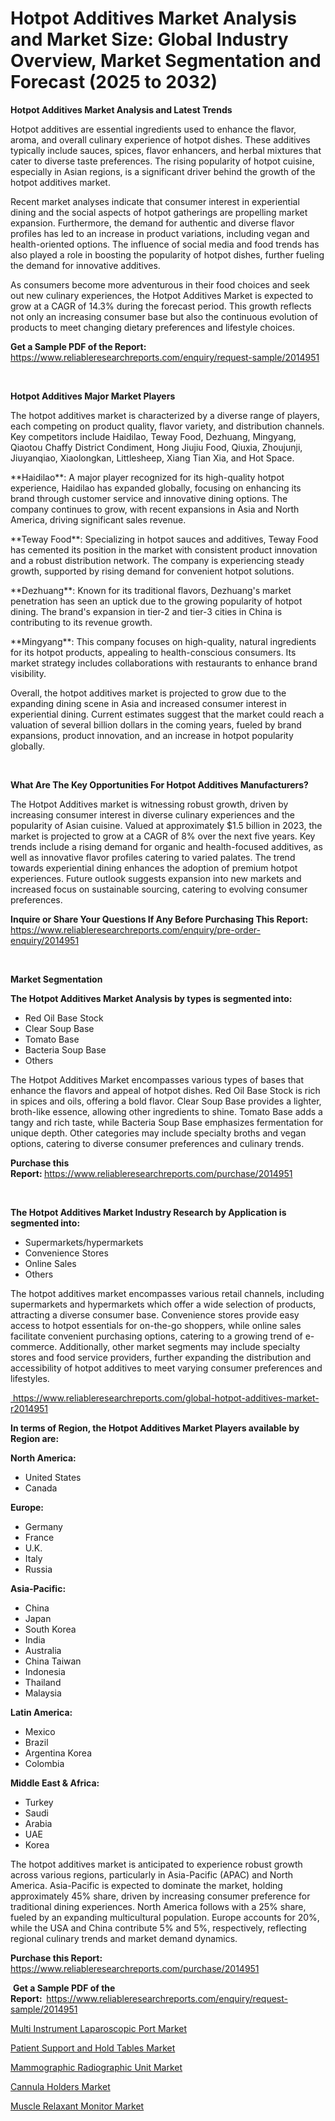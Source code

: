 <p><h1>Hotpot Additives Market Analysis and Market Size: Global Industry Overview, Market Segmentation and Forecast (2025 to 2032)</h1></p><p><strong>Hotpot Additives Market Analysis and Latest Trends</strong></p>
<p><p>Hotpot additives are essential ingredients used to enhance the flavor, aroma, and overall culinary experience of hotpot dishes. These additives typically include sauces, spices, flavor enhancers, and herbal mixtures that cater to diverse taste preferences. The rising popularity of hotpot cuisine, especially in Asian regions, is a significant driver behind the growth of the hotpot additives market.</p><p>Recent market analyses indicate that consumer interest in experiential dining and the social aspects of hotpot gatherings are propelling market expansion. Furthermore, the demand for authentic and diverse flavor profiles has led to an increase in product variations, including vegan and health-oriented options. The influence of social media and food trends has also played a role in boosting the popularity of hotpot dishes, further fueling the demand for innovative additives.</p><p>As consumers become more adventurous in their food choices and seek out new culinary experiences, the Hotpot Additives Market is expected to grow at a CAGR of 14.3% during the forecast period. This growth reflects not only an increasing consumer base but also the continuous evolution of products to meet changing dietary preferences and lifestyle choices.</p></p>
<p><strong>Get a Sample PDF of the Report:&nbsp;</strong> <a href="https://www.reliableresearchreports.com/enquiry/request-sample/2014951?utm_campaign=31&utm_medium=2&utm_source=Github&utm_content=ia&utm_term=17012025&utm_id=hotpot-additives">https://www.reliableresearchreports.com/enquiry/request-sample/2014951</a></p>
<p>&nbsp;</p>
<p><strong>Hotpot Additives Major Market Players</strong></p>
<p><p>The hotpot additives market is characterized by a diverse range of players, each competing on product quality, flavor variety, and distribution channels. Key competitors include Haidilao, Teway Food, Dezhuang, Mingyang, Qiaotou Chaffy District Condiment, Hong Jiujiu Food, Qiuxia, Zhoujunji, Jiuyanqiao, Xiaolongkan, Littlesheep, Xiang Tian Xia, and Hot Space.</p><p>**Haidilao**: A major player recognized for its high-quality hotpot experience, Haidilao has expanded globally, focusing on enhancing its brand through customer service and innovative dining options. The company continues to grow, with recent expansions in Asia and North America, driving significant sales revenue.</p><p>**Teway Food**: Specializing in hotpot sauces and additives, Teway Food has cemented its position in the market with consistent product innovation and a robust distribution network. The company is experiencing steady growth, supported by rising demand for convenient hotpot solutions.</p><p>**Dezhuang**: Known for its traditional flavors, Dezhuang's market penetration has seen an uptick due to the growing popularity of hotpot dining. The brand's expansion in tier-2 and tier-3 cities in China is contributing to its revenue growth.</p><p>**Mingyang**: This company focuses on high-quality, natural ingredients for its hotpot products, appealing to health-conscious consumers. Its market strategy includes collaborations with restaurants to enhance brand visibility.</p><p>Overall, the hotpot additives market is projected to grow due to the expanding dining scene in Asia and increased consumer interest in experiential dining. Current estimates suggest that the market could reach a valuation of several billion dollars in the coming years, fueled by brand expansions, product innovation, and an increase in hotpot popularity globally.</p></p>
<p>&nbsp;</p>
<p><strong>What Are The Key Opportunities For Hotpot Additives Manufacturers?</strong></p>
<p><p>The Hotpot Additives market is witnessing robust growth, driven by increasing consumer interest in diverse culinary experiences and the popularity of Asian cuisine. Valued at approximately $1.5 billion in 2023, the market is projected to grow at a CAGR of 8% over the next five years. Key trends include a rising demand for organic and health-focused additives, as well as innovative flavor profiles catering to varied palates. The trend towards experiential dining enhances the adoption of premium hotpot experiences. Future outlook suggests expansion into new markets and increased focus on sustainable sourcing, catering to evolving consumer preferences.</p></p>
<p><strong>Inquire or Share Your Questions If Any Before Purchasing This Report:</strong> <a href="https://www.reliableresearchreports.com/enquiry/pre-order-enquiry/2014951?utm_campaign=31&utm_medium=2&utm_source=Github&utm_content=ia&utm_term=17012025&utm_id=hotpot-additives">https://www.reliableresearchreports.com/enquiry/pre-order-enquiry/2014951</a></p>
<p>&nbsp;</p>
<p><strong>Market Segmentation</strong></p>
<p><strong>The Hotpot Additives Market Analysis by types is segmented into:</strong></p>
<p><ul><li>Red Oil Base Stock</li><li>Clear Soup Base</li><li>Tomato Base</li><li>Bacteria Soup Base</li><li>Others</li></ul></p>
<p><p>The Hotpot Additives Market encompasses various types of bases that enhance the flavors and appeal of hotpot dishes. Red Oil Base Stock is rich in spices and oils, offering a bold flavor. Clear Soup Base provides a lighter, broth-like essence, allowing other ingredients to shine. Tomato Base adds a tangy and rich taste, while Bacteria Soup Base emphasizes fermentation for unique depth. Other categories may include specialty broths and vegan options, catering to diverse consumer preferences and culinary trends.</p></p>
<p><strong>Purchase this Report:&nbsp;</strong><a href="https://www.reliableresearchreports.com/purchase/2014951?utm_campaign=31&utm_medium=2&utm_source=Github&utm_content=ia&utm_term=17012025&utm_id=hotpot-additives">https://www.reliableresearchreports.com/purchase/2014951</a></p>
<p>&nbsp;</p>
<p><strong>The Hotpot Additives Market Industry Research by Application is segmented into:</strong></p>
<p><ul><li>Supermarkets/hypermarkets</li><li>Convenience Stores</li><li>Online Sales</li><li>Others</li></ul></p>
<p><p>The hotpot additives market encompasses various retail channels, including supermarkets and hypermarkets which offer a wide selection of products, attracting a diverse consumer base. Convenience stores provide easy access to hotpot essentials for on-the-go shoppers, while online sales facilitate convenient purchasing options, catering to a growing trend of e-commerce. Additionally, other market segments may include specialty stores and food service providers, further expanding the distribution and accessibility of hotpot additives to meet varying consumer preferences and lifestyles.</p></p>
<p><a href="https://www.reliableresearchreports.com/global-hotpot-additives-market-r2014951?utm_campaign=31&utm_medium=2&utm_source=Github&utm_content=ia&utm_term=17012025&utm_id=hotpot-additives">&nbsp;https://www.reliableresearchreports.com/global-hotpot-additives-market-r2014951</a></p>
<p><strong>In terms of Region, the Hotpot Additives Market Players available by Region are:</strong></p>
<p>
    <p> <strong> North America: </strong>
        <ul>
            <li>United States</li>
            <li>Canada</li>
        </ul>
        </p> 
    <p> <strong> Europe: </strong>
        <ul>
            <li>Germany</li>
            <li>France</li>
            <li>U.K.</li>
            <li>Italy</li>
            <li>Russia</li>
        </ul>
        </p> 
    <p> <strong> Asia-Pacific: </strong>
        <ul>
            <li>China</li>
            <li>Japan</li>
            <li>South Korea</li>
            <li>India</li>
            <li>Australia</li>
            <li>China Taiwan</li>
            <li>Indonesia</li>
            <li>Thailand</li>
            <li>Malaysia</li>
        </ul>
        </p> 
    <p> <strong> Latin America: </strong>
        <ul>
            <li>Mexico</li>
            <li>Brazil</li>
            <li>Argentina Korea</li>
            <li>Colombia</li>
        </ul>
        </p> 
    <p> <strong> Middle East & Africa: </strong>
        <ul>
            <li>Turkey</li>
            <li>Saudi</li>
            <li>Arabia</li>
            <li>UAE</li>
            <li>Korea</li>
        </ul>
    </p>
    </p>
<p><p>The hotpot additives market is anticipated to experience robust growth across various regions, particularly in Asia-Pacific (APAC) and North America. Asia-Pacific is expected to dominate the market, holding approximately 45% share, driven by increasing consumer preference for traditional dining experiences. North America follows with a 25% share, fueled by an expanding multicultural population. Europe accounts for 20%, while the USA and China contribute 5% and 5%, respectively, reflecting regional culinary trends and market demand dynamics.</p></p>
<p><strong>Purchase this Report: </strong><a href="https://www.reliableresearchreports.com/purchase/2014951?utm_campaign=31&utm_medium=2&utm_source=Github&utm_content=ia&utm_term=17012025&utm_id=hotpot-additives">https://www.reliableresearchreports.com/purchase/2014951</a></p>
<p>&nbsp;<strong>Get a Sample PDF of the Report:&nbsp;&nbsp;</strong><a href="https://www.reliableresearchreports.com/enquiry/request-sample/2014951?utm_campaign=31&utm_medium=2&utm_source=Github&utm_content=ia&utm_term=17012025&utm_id=hotpot-additives">https://www.reliableresearchreports.com/enquiry/request-sample/2014951</a></p>
<p><strong></strong></p>
<p><p><a href="https://github.com/alberthagorsuch/Market-Research-Report-List-1/blob/main/multi-instrument-laparoscopic-port-market.md?utm_campaign=31&utm_medium=2&utm_source=Github&utm_content=ia&utm_term=17012025&utm_id=hotpot-additives">Multi Instrument Laparoscopic Port Market</a></p><p><a href="https://github.com/donnettaletizia/Market-Research-Report-List-1/blob/main/patient-support-and-hold-tables-market.md?utm_campaign=31&utm_medium=2&utm_source=Github&utm_content=ia&utm_term=17012025&utm_id=hotpot-additives">Patient Support and Hold Tables Market</a></p><p><a href="https://github.com/shondapmbau/Market-Research-Report-List-1/blob/main/mammographic-radiographic-unit-market.md?utm_campaign=31&utm_medium=2&utm_source=Github&utm_content=ia&utm_term=17012025&utm_id=hotpot-additives">Mammographic Radiographic Unit Market</a></p><p><a href="https://github.com/MonroeBullock54/Market-Research-Report-List-1/blob/main/cannula-holders-market.md?utm_campaign=31&utm_medium=2&utm_source=Github&utm_content=ia&utm_term=17012025&utm_id=hotpot-additives">Cannula Holders Market</a></p><p><a href="https://github.com/skerretflossie9297/Market-Research-Report-List-1/blob/main/muscle-relaxant-monitor-market.md?utm_campaign=31&utm_medium=2&utm_source=Github&utm_content=ia&utm_term=17012025&utm_id=hotpot-additives">Muscle Relaxant Monitor Market</a></p></p>